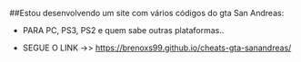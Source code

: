 ##Estou desenvolvendo um site com vários códigos do gta San Andreas:
- PARA PC, PS3, PS2 e quem sabe outras plataformas..

- SEGUE O LINK ->> https://brenoxs99.github.io/cheats-gta-sanandreas/
